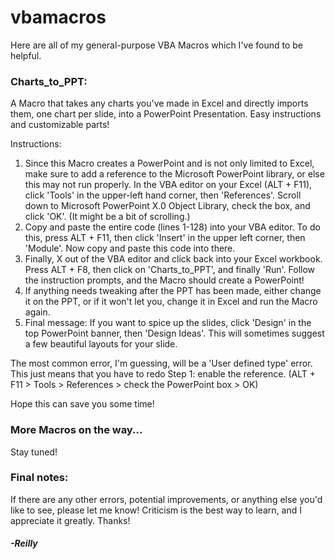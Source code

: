 # vbamacros
Here are all of my general-purpose VBA Macros which I've found to be helpful.

### Charts_to_PPT: 
A Macro that takes any charts you've made in Excel and directly imports them, one chart per slide, into a PowerPoint Presentation. Easy instructions and customizable parts!

Instructions:
1. Since this Macro creates a PowerPoint and is not only limited to Excel, make sure to add a reference to the Microsoft PowerPoint library, or else this may not run properly. In the VBA editor on your Excel (ALT + F11), click 'Tools' in the upper-left hand corner, then 'References'. Scroll down to Microsoft PowerPoint X.0 Object Library, check the box, and click 'OK'. (It might be a bit of scrolling.)
2. Copy and paste the entire code (lines 1-128) into your VBA editor. To do this, press ALT + F11, then click 'Insert' in the upper left corner, then 'Module'. Now copy and paste this code into there.
3. Finally, X out of the VBA editor and click back into your Excel workbook. Press ALT + F8, then click on 'Charts_to_PPT', and finally 'Run'. Follow the instruction prompts, and the Macro should create a PowerPoint!
4. If anything needs tweaking after the PPT has been made, either change it on the PPT, or if it won't let you, change it in Excel and run the Macro again.
5. Final message: If you want to spice up the slides, click 'Design' in the top PowerPoint banner, then 'Design Ideas'. This will sometimes suggest a few beautiful layouts for your slide.

The most common error, I'm guessing, will be a 'User defined type' error. This just means that you have to redo Step 1: enable the reference. (ALT + F11 > Tools > References > check the PowerPoint box > OK)

Hope this can save you some time!

### More Macros on the way...
Stay tuned!

### Final notes:
If there are any other errors, potential improvements, or anything else you'd like to see, please let me know! Criticism is the best way to learn, and I appreciate it greatly. Thanks!

##### -Reilly
